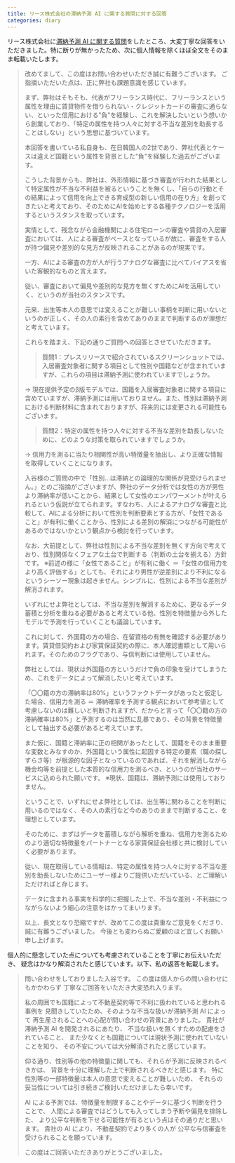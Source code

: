 ```yaml
---
title: リース株式会社の滞納予測 AI に関する質問に対する回答
categories: diary
---
```


リース株式会社に[滞納予測 AI に関する質問](https://masaru-iritani.github.io/diary/2021/06/22/rease.html)をしたところ、大変丁寧な回答をいただきました。特に断りが無かったため、次に個人情報を除くほぼ全文をそのまま転載いたします。

> 改めてまして、この度はお問い合わせいただき誠に有難うございます。
> ご指摘いただいた点は、正に弊社も課題意識を感じています。
> 
> 
> まず、弊社はそもそも、代表がフリーランス時代に、フリーランスという属性を理由に賃貸物件を借りられない・クレジットカードの審査に通らない、といった信用における"負"を経験し、これを解決したいという想いから創業しており、「特定の属性を持つ人々に対する不当な差別を助長することはしない」という思想に基づいています。
> 
> 本回答を書いている私自身も、在日韓国人の2世であり、弊社代表とケースは違えど国籍という属性を背景とした"負"を経験した過去がございます。
> 
> こうした背景からも、弊社は、外形情報に基づき審査が行われた結果として特定属性が不当な不利益を被るということを無くし、「自らの行動とその結果によって信用を向上できる育成型の新しい信用の在り方」を創ってきたいと考えており、そのためにAIを始めとする各種テクノロジーを活用するというスタンスを取っています。
> 
> 実情として、残念ながら金融機関による住宅ローンの審査や賃貸の入居審査においては、人による審査がベースとなっているが故に、審査をする人が持つ偏見や差別的な見方が反映されることがあるのが現実です。
> 
> 一方、AIによる審査の方が人が行うアナログな審査に比べてバイアスを省いた客観的なものと言えます。
> 
> 従い、審査において偏見や差別的な見方を無くすためにAIを活用していく、というのが当社のスタンスです。
> 
> 元来、出生等本人の意思では変えることが難しい事柄を判断に用いないというのが正しく、その人の素行を含めてありのままで判断するのが理想だと考えています。
> 
> これらを踏まえ、下記の通りご質問への回答とさせていただきます。
> 
> > 質問1：プレスリリースで紹介されているスクリーンショットでは、入居審査対象者に関する項目として性別や国籍などが含まれていますが、これらの項目は滞納予測に使われていますでしょうか。
> 
> → 現在提供予定のβ版モデルでは、国籍を入居審査対象者に関する項目に含めていますが、滞納予測には用いておりません。また、性別は滞納予測における判断材料に含まれておりますが、将来的には変更される可能性もございます。
> 
> 
> > 質問2：特定の属性を持つ人々に対する不当な差別を助長しないために、どのような対策を取られていますでしょうか。
> 
>  → 信用力を測るに当たり相関性が高い特徴量を抽出し、より正確な情報を取得していくことになります。
> 
> 入谷様のご質問の中で「性別…は滞納との論理的な関係が見受けられません。」とのご指摘がございますが、弊社のデータ分析では女性の方が男性より滞納率が低いことから、結果として女性のエンパワーメントが叶えられるという仮説が立てられます。すなわち、人によるアナログな審査と比較して、AIによる分析において性別を判断要素とする方が、「女性であること」が有利に働くことから、性別による差別の解消につながる可能性があるのではないかという観点から検討を行っています。
> 
> なお、大前提として、弊社は性別による不当な差別を無くす方向で考えており、性別関係なくフェアな土台で判断する（判断の土台を揃える）方針です。
> ※前述の様に「女性であること」が有利に働く ＝「女性の信用力をより高く評価する」としても、それにより男性が逆差別により不利になるというシーソー現象は起きません。シンプルに、性別による不当な差別が解消されます。
> 
> いずれにせよ弊社としては、不当な差別を解消するために、更なるデータ蓄積と分析を重ねる必要があると考えている他、性別を特徴量から外したモデルで予測を行っていくことも議論しています。
> 
> 
> これに対して、外国籍の方の場合、在留資格の有無を確認する必要があります。賃貸借契約および家賃保証契約の際に、本人確認書類として用いられます。そのためのフラグであり、与信判断には使用していません。
> 
> 弊社としては、現状は外国籍の方というだけで負の印象を受けてしまうため、これをデータによって解消したいと考えています。
> 
> 「〇〇籍の方の滞納率は80%」というファクトデータがあったと仮定した場合、信用力を測る ＝ 滞納確率を予測する観点において参考値として考慮しないのは難しいと判断されますが、だからと言って「〇〇籍の方の滞納確率は80%」と予測するのは当然に乱暴であり、その背景を特徴量として抽出する必要があると考えています。
> 
> また仮に、国籍と滞納率に正の相関があったとして、国籍をそのまま重要な変数とみなすのか、外国籍という属性に起因する特定の要素（職の探しずらさ等）が根源的な因子となっているのであれば、それを解消しながら機会均等を前提とした本質的な信用力を測るべき、というのが当社のサービスに込められた願いです。
> ※現状、国籍は、滞納予測には使用しておりません。
> 
> 
> ということで、いずれにせよ弊社としては、出生等に関わることを判断に用いるのではなく、その人の素行など今のありのままで判断すること、を理想としています。
> 
> そのために、まずはデータを蓄積しながら解析を重ね、信用力を測るためのより適切な特徴量をパートナーとなる家賃保証会社様と共に検討していく必要があります。
> 
> 従い、現在取得している情報は、特定の属性を持つ人々に対する不当な差別を助長しないためにユーザー様よりご提供いただいている、とご理解いただければと存じます。
> 
> データに含まれる事実を科学的に把握した上で、不当な差別・不利益につながらないよう細心の注意をはかってまいります。
> 
> 
> 以上、長文となり恐縮ですが、改めてこの度は貴重なご意見をくださり、誠に有難うございました。
> 今後とも変わらぬご愛顧のほど宜しくお願い申し上げます。

個人的に懸念していた点についても考慮されていることを丁寧にお伝えいただき、
疑念はかなり解消されたと感じています。以下、私の返答を転載します。

> 問い合わせをしておりました入谷です。
> この度は個人からの問い合わせにもかかわらず
> 丁寧なご回答をいただき大変恐れ入ります。
> 
> 私の周囲でも国籍によって不動産契約等で不利に扱われていると思われる事例を
> 見聞きしていたため、そのような不当な扱いが滞納予測 AI によって
> 再生産されることへの心配が問い合わせの背景にありました。
> 貴社が滞納予測 AI を開発されるにあたり、
> 不当な扱いを無くすための配慮をされていること、
> また少なくとも国籍については現状予測に使われていないことを知り、
> その不安については大分解消されたと感じています。
> 
> 仰る通り、性別等の他の特徴量に関しても、それらが予測に反映されるべきかは、
> 背景を十分に理解した上で判断されるべきだと感じます。
> 特に性別等の一部特徴量は本人の意思で変えることが難しいため、
> それらの妥当性については引き続きご検討いただけましたら幸いです。
> 
> AI による予測では、特徴量を制限することやデータに基づく判断を行うことで、
> 人間による審査ではどうしても入ってしまう予断や偏見を排除した、
> より公平な判断を下せる可能性が有るという点はその通りだと思います。
> 貴社の AI により、不動産契約でより多くの人が
> 公平な与信審査を受けられることを願っています。
> 
> この度はご回答いただきありがとうございました。